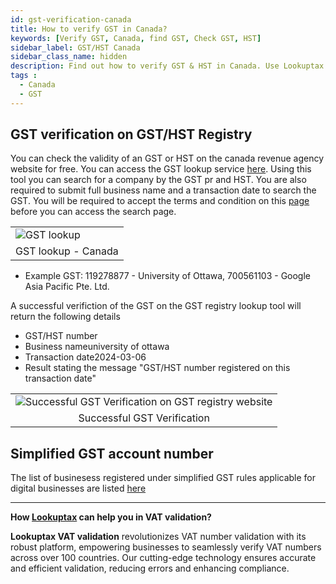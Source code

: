 ```yaml
---
id: gst-verification-canada
title: How to verify GST in Canada?
keywords: [Verify GST, Canada, find GST, Check GST, HST]
sidebar_label: GST/HST Canada
sidebar_class_name: hidden
description: Find out how to verify GST & HST in Canada. Use Lookuptax for hassle-free validation of GST in Canada.
tags : 
  - Canada
  - GST
---
```


## GST verification on GST/HST Registry 

You can check the validity of an GST or  HST on the canada revenue agency website for free. You can access the GST lookup service [here](https://www.businessregistration-inscriptionentreprise.gc.ca/ebci/brom/registry/pub/reg_01_Ld.action). Using this tool you can search for a company by the GST pr and HST. You are also required to submit full business name and a transaction date to search the GST. You will be required to accept the terms and condition on this [page](https://www.canada.ca/en/revenue-agency/services/e-services/digital-services-businesses/confirming-a-gst-hst-account-number/terms-conditions-use.html) before you can access the search page. 


<table align="center" border="0px" border-color="#dedede"><tr><td>
  <img src="/docs/img/verify/gst-canada.PNG" alt="GST lookup" title="GST lookup"/>
  </td></tr>
  <tr><td align="center">GST lookup - Canada</td></tr>
</table>

* Example GST: 119278877 - University of Ottawa, 700561103 -  Google Asia Pacific Pte. Ltd.


A successful verifiction of the GST on the GST registry lookup tool will return the following details

* GST/HST number
* Business nameuniversity of ottawa
* Transaction date2024-03-06
* Result stating the message "GST/HST number registered on this transaction date"


<table align="center" border="0px" border-color="#dedede"><tr><td>
  <img src="/docs/img/verify/gst-details-canada.PNG" alt="Successful GST Verification on GST registry website" title="Successful GST Verification on GST registry website"/>
  </td></tr>
  <tr><td align="center">Successful GST Verification</td></tr>
</table>


## Simplified GST account number
 The list of businesess registered under simplified GST rules applicable for digital businesses are listed [here](https://www.canada.ca/en/revenue-agency/services/tax/businesses/topics/gst-hst-businesses/digital-economy-gsthst/confirming-simplified-gst-hst-account-number.html)


----
**How [Lookuptax](https://lookuptax.com/) can help you in VAT validation?**

**Lookuptax VAT validation** revolutionizes VAT number validation with its robust platform, empowering businesses to seamlessly verify VAT numbers across over 100 countries. Our cutting-edge technology ensures accurate and efficient validation, reducing errors and enhancing compliance.


